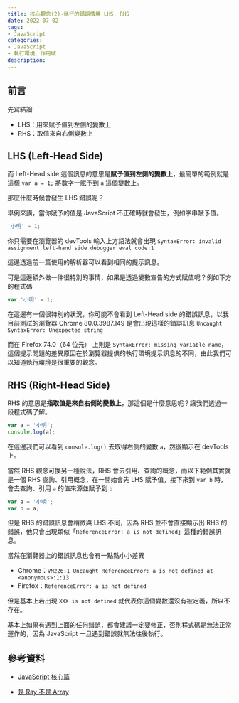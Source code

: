 ```yaml
---
title: 核心觀念(2)-執行的錯誤情境 LHS, RHS
date: 2022-07-02
tags:
- JavaScript
categories:
- JavaScript
- 執行環境、作用域
description:
---
```


## 前言

先寫結論
- LHS：用來賦予值到左側的變數上
- RHS：取值來自右側變數上
## LHS (Left-Head Side)

而 Left-Head side 這個訊息的意思是**賦予值到左側的變數上**，最簡單的範例就是這樣 `var a = 1;` 將數字一賦予到 `a` 這個變數上。

那麼什麼時候會發生 LHS 錯誤呢？

舉例來講，當你賦予的值是 JavaScript 不正確時就會發生，例如字串賦予值。


```javascript
'小明' = 1;

```

你只需要在瀏覽器的 devTools 輸入上方語法就會出現 `SyntaxError: invalid assignment left-hand side debugger eval code:1`

這邊透過前一篇使用的解析器可以看到相同的提示訊息。

可是這邊額外做一件很特別的事情，如果是透過變數宣告的方式賦值呢？例如下方的程式碼


```javascript
var '小明' = 1;
```

在這邊有一個很特別的狀況，你可能不會看到 Left-Head side 的錯誤訊息，以我目前測試的瀏覽器 Chrome 80.0.3987.149 是會出現這樣的錯誤訊息 `Uncaught SyntaxError: Unexpected string`

而在 Firefox 74.0（64 位元） 上則是 `SyntaxError: missing variable name`，這個提示問題的差異原因在於瀏覽器提供的執行環境提示訊息的不同，由此我們可以知道執行環境是很重要的觀念。



## RHS (Right-Head Side)


RHS 的意思是**指取值是來自右側的變數上**，那這個是什麼意思呢？讓我們透過一段程式碼了解。


```javascript
var a = '小明';
console.log(a);

```

在這邊我們可以看到 `console.log()` 去取得右側的變數 `a`，然後顯示在 devTools 上。

當然 RHS 觀念可換另一種說法，RHS 會去引用、查詢的概念，而以下範例其實就是一個 RHS 查詢、引用概念，在一開始會先 LHS 賦予值，接下來到 `var b` 時，會去查詢、引用 `a` 的值來源並賦予到 `b`


```javascript
var a = '小明';
var b = a;
```


但是 RHS 的錯誤訊息會稍微與 LHS 不同，因為 RHS 並不會直接顯示出 RHS 的錯誤，他只會出現類似「`ReferenceError: a is not defined`」這種的錯誤訊息。

當然在瀏覽器上的錯誤訊息也會有一點點小小差異

- Chrome：`VM226:1 Uncaught ReferenceError: a is not defined at <anonymous>:1:13`
- Firefox：`ReferenceError: a is not defined`

但是基本上若出現 `XXX is not defined` 就代表你這個變數還沒有被定義，所以不存在。

基本上如果有遇到上面的任何錯誤，都會建議一定要修正，否則程式碼是無法正常運作的，因為 JavaScript 一旦遇到錯誤就無法往後執行。



## 參考資料
- [JavaScript 核心篇](https://www.hexschool.com/courses/js-core.html)

- [是 Ray 不是 Array](https://israynotarray.com/javascript/20200405/949633773/)